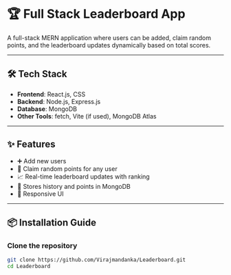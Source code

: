 # 🏆 Full Stack Leaderboard App

A full-stack MERN application where users can be added, claim random points, and the leaderboard updates dynamically based on total scores.

---

## 🛠️ Tech Stack

- **Frontend**: React.js, CSS  
- **Backend**: Node.js, Express.js  
- **Database**: MongoDB  
- **Other Tools**: fetch, Vite (if used), MongoDB Atlas

---

## ✨ Features

- ➕ Add new users
- 🎲 Claim random points for any user
- 📈 Real-time leaderboard updates with ranking
- 💾 Stores history and points in MongoDB
- 📱 Responsive UI

---

## 📦 Installation Guide

### Clone the repository

```bash
git clone https://github.com/Virajmandanka/Leaderboard.git
cd Leaderboard
